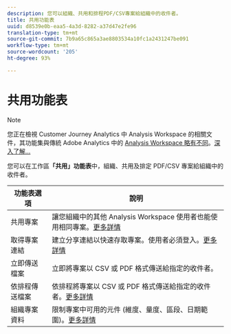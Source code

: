 ```yaml
---
description: 您可以組織、共用和排程PDF/CSV專案給組織中的收件者。
title: 共用功能表
uuid: d8539e0b-eaa5-4a3d-8282-a37d47e2fe96
translation-type: tm+mt
source-git-commit: 7b9a65c865a3ae8803534a10fc1a2431247be091
workflow-type: tm+mt
source-wordcount: '205'
ht-degree: 93%

---
```



# 共用功能表

>[!NOTE]
>
>您正在檢視 Customer Journey Analytics 中 Analysis Workspace 的相關文件，其功能集與傳統 Adobe Analytics 中的 [Analysis Workspace 略有不同](https://docs.adobe.com/content/help/zh-Hant/analytics/analyze/analysis-workspace/home.html)。[深入了解...](/help/getting-started/cja-aa.md)

您可以在工作區&#x200B;**「共用」功能表**&#x200B;中，組織、共用及排定 PDF/CSV 專案給組織中的收件者。

| 功能表選項 | 說明 |
|---|---|
| 共用專案 | 讓您組織中的其他 Analysis Workspace 使用者也能使用相同專案。[更多詳情](https://docs.adobe.com/content/help/zh-Hant/analytics/analyze/analysis-workspace/curate-share/share-projects.html) |
| 取得專案連結 | 建立分享連結以快速存取專案。使用者必須登入。[更多詳情](https://docs.adobe.com/content/help/zh-Hant/analytics/analyze/analysis-workspace/curate-share/shareable-links.html) |
| 立即傳送檔案 | 立即將專案以 CSV 或 PDF 格式傳送給指定的收件者。 |
| 依排程傳送檔案 | 依排程將專案以 CSV 或 PDF 格式傳送給指定的收件者。[更多詳情](https://docs.adobe.com/content/help/zh-Hant/analytics/analyze/analysis-workspace/curate-share/t-schedule-report.html) |
| 組織專案資料 | 限制專案中可用的元件 (維度、量度、區段、日期範圍)。[更多詳情](https://docs.adobe.com/content/help/zh-Hant/analytics/analyze/analysis-workspace/curate-share/curate.html) |
